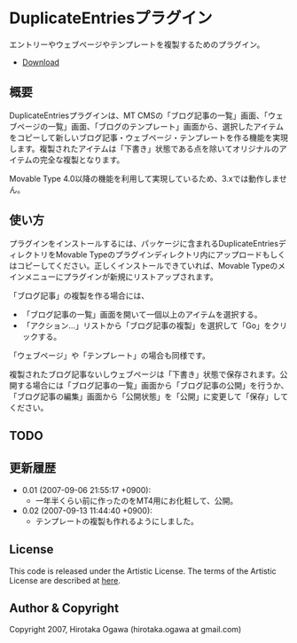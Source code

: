 # DuplicateEntriesプラグイン

エントリーやウェブページやテンプレートを複製するためのプラグイン。

 - [Download](https://github.com/ogawa/mt-plugin-DuplicateEntries/archive/master.zip)

## 概要

DuplicateEntriesプラグインは、MT CMSの「ブログ記事の一覧」画面、「ウェブページの一覧」画面、「ブログのテンプレート」画面から、選択したアイテムをコピーして新しいブログ記事・ウェブページ・テンプレートを作る機能を実現します。複製されたアイテムは「下書き」状態である点を除いてオリジナルのアイテムの完全な複製となります。

Movable Type 4.0以降の機能を利用して実現しているため、3.xでは動作しません。

## 使い方

プラグインをインストールするには、パッケージに含まれるDuplicateEntriesディレクトリをMovable Typeのプラグインディレクトリ内にアップロードもしくはコピーしてください。正しくインストールできていれば、Movable Typeのメインメニューにプラグインが新規にリストアップされます。

「ブログ記事」の複製を作る場合には、

 * 「ブログ記事の一覧」画面を開いて一個以上のアイテムを選択する。
 * 「アクション…」リストから「ブログ記事の複製」を選択して「Go」をクリックする。

「ウェブページ」や「テンプレート」の場合も同様です。

複製されたブログ記事ないしウェブページは「下書き」状態で保存されます。公開する場合には「ブログ記事の一覧」画面から「ブログ記事の公開」を行うか、「ブログ記事の編集」画面から「公開状態」を「公開」に変更して「保存」してください。

## TODO

## 更新履歴

 - 0.01 (2007-09-06 21:55:17 +0900):
   - 一年半くらい前に作ったのをMT4用にお化粧して、公開。
 - 0.02 (2007-09-13 11:44:40 +0900):
   - テンプレートの複製も作れるようにしました。

## License

This code is released under the Artistic License. The terms of the Artistic License are described at [here](http://www.perl.com/language/misc/Artistic.html).

## Author & Copyright

Copyright 2007, Hirotaka Ogawa (hirotaka.ogawa at gmail.com)
